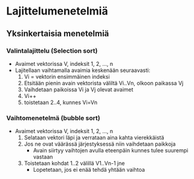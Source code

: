 # Lajittelumenetelmiä
## Yksinkertaisia menetelmiä
### Valintalajittelu (Selection sort)
- Avaimet vektorissa V, indeksit 1, 2, ..., n
- Lajitellaan vaihtamalla avaimia keskenään seuraavasti:
    1) Vi = vektorin ensimmäinen indeksi
    2) Etsitään pienin avain vektorista väliltä Vi..Vn, olkoon paikassa Vj
    3) Vaihdetaan paikoissa Vi ja Vj olevat avaimet
    4) Vi++
    5) toistetaan 2..4, kunnes Vi=Vn
### Vaihtomenetelmä (bubble sort)
- Avaimet vektorissa V, indeksit 1, 2, ..., n
    1) Selataan vektori läpi ja verrataan aina kahta vierekkäistä
    2) Jos ne ovat väärässä järjestyksessä niin vaihdetaan paikkoja
        - Avain siirtyy vaihtojen avulla eteenpäin kunnes tulee suurempi vastaan
    3) Toistetaan kohdat 1..2 välillä V1..Vn-1 jne
        - Lopetetaan, jos ei enää tehdä yhtään vaihtoa
### 

